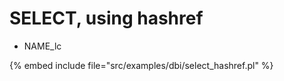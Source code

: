 # SELECT, using hashref

* NAME_lc

{% embed include file="src/examples/dbi/select_hashref.pl" %}


